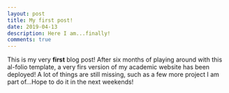 ```yaml
---
layout: post
title: My first post!
date: 2019-04-13
description: Here I am...finally!
comments: true
---
```

This is my very **first** blog post!
After six months of playing around with this al-folio template, a very firs version of my academic website has been deployed!
A lot of things are still missing, such as a few more project I am part of...Hope to do it in the next weekends!
